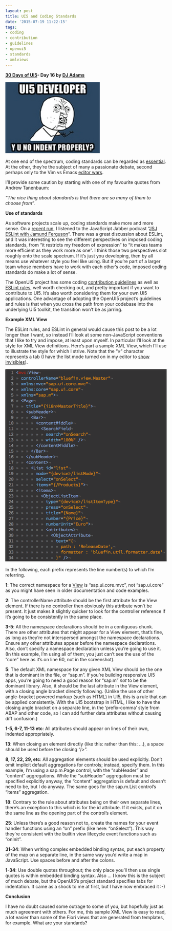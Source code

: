 ```yaml
---
layout: post
title: UI5 and Coding Standards
date: '2015-07-19 11:22:15'
tags:
- coding
- contribution
- guidelines
- openui5
- standards
- xmlviews
---
```


**[30 Days of UI5](/2015/07/04/30-days-of-ui5/)- Day 16 by [DJ Adams](http://pipetree.com/qmacro/)**

![Y-U-NO meme](/content/images/2018/02/Screen-Shot-2015-07-19-at-07.09.23.png)

At one end of the spectrum, coding standards can be regarded as [essential](https://jaxenter.com/power-ten-nasas-coding-commandments-114124.html). At the other, they’re the subject of many a passionate debate, second perhaps only to the Vim vs Emacs [editor wars](https://en.wikipedia.org/wiki/Editor_war).

I’ll provide some caution by starting with one of my favourite quotes from Andrew Tanenbaum: 

*“The nice thing about standards is that there are so many of them to choose from”.*

**Use of standards**

As software projects scale up, coding standards make more and more sense. On a [recent run](https://www.endomondo.com/users/1074038/workouts/555294655), I listened to the JavaScript Jabber podcast “[JSJ ESLint with Jamund Ferguson](http://devchat.tv/js-jabber/162-jsj-eslint-with-jamund-ferguson)“. There was a great discussion about ESLint, and it was interesting to see the different perspectives on imposed coding standards, from “it restricts my freedom of expression” to “it makes teams more efficient as they work more as one”. I think those two perspectives slot roughly onto the scale spectrum. If it’s just you developing, then by all means use whatever style you feel like using. But if you’re part of a larger team whose members have to work with each other’s code, imposed coding standards do make a lot of sense.

The OpenUI5 project has some coding [contribution guidelines](https://github.com/SAP/openui5/blob/master/CONTRIBUTING.md#contribute-code) as well as [ESLint rules](https://github.com/SAP/openui5/blob/master/.eslintrc), well worth checking out, and pretty important if you want to contribute to UI5. It’s also worth considering them for your own UI5 applications. One advantage of adopting the OpenUI5 project’s guidelines and rules is that when you cross the path from your codebase into the underlying UI5 toolkit, the transition won’t be as jarring.

**Example XML View**

The ESLint rules, and ESLint in general would cause this post to be a lot longer than I want, so instead I’ll look at some non-JavaScript conventions that I like to try and impose, at least upon myself. In particular I’ll look at the style for XML View definitions. Here’s part a sample XML View, which I’ll use to illustrate the style for which I strive. Note that the “»” character represents a tab (I have the list mode turned on in my editor to [show invisibles](http://vimcasts.org/episodes/show-invisibles/)).

![sample code](/content/images/2018/02/Screen-Shot-2015-07-19-at-09.40.55.png)

In the following, each prefix represents the line number(s) to which I’m referring.

**1**: The correct namespace for a [View](https://openui5.hana.ondemand.com/#docs/api/symbols/sap.ui.core.mvc.View.html) is “sap.ui.core.mvc”, not “sap.ui.core” as you might have seen in older documentation and code examples.

**2**: The controllerName attribute should be the first attribute for the View element. If there is no controller then obviously this attribute won’t be present. It just makes it slightly quicker to look for the controller reference if it’s going to be consistently in the same place.

**3-5**: All the namespace declarations should be in a contiguous chunk. There are other attributes that might appear for a View element, that’s fine, as long as they’re not interspersed amongst the namespace declarations. Ensure any other attributes appear before the namespace declarations. Also, don’t specify a namespace declaration unless you’re going to use it. (In this example, I’m using all of them; you just can’t see the use of the “core” here as it’s on line 60, not in the screenshot).

**5**: The default XML namespace for any given XML View should be the one that is dominant in the file, or “sap.m”. If you’re building responsive UI5 apps, you’re going to need a good reason for “sap.m” *not* to be the dominant library. Also, it should be the last attribute in the View element, with a closing angle bracket directly following. (Unlike the use of other angle-bracket powered markup (such as HTML) in UI5, this is a rule that can be applied consistently. With the UI5 bootstrap in HTML, I like to have the closing angle bracket on a separate line, in the ‘prefix-comma’ style from ABAP and other code, so I can add further data attributes without causing diff confusion.)

**1-5, 6-7, 11-13 etc**: All attributes should appear on lines of their own, indented appropriately.

**13**: When closing an element directly (like this: <element /> rather than this: <element>…</element>), a space should be used before the closing “/>”.

**8, 17, 22, 29, etc**: All aggregation elements should be used explicitly. Don’t omit implicit default aggregations for controls; instead, specify them. In this example, I’m using a sap.m.Page control, with the “subHeader” and “content” aggregations. While the “subHeader” aggregation must be specified explicitly anyway, the “content” aggregation is default and doesn’t need to be, but I do anyway. The same goes for the sap.m.List control’s “items” aggregation.

**18**: Contrary to the rule about attributes being on their own separate lines, there’s an exception to this which is for the id attribute. If it exists, put it on the same line as the opening part of the control’s element.

**25**: Unless there’s a good reason not to, create the names for your event handler functions using an “on” prefix (like here: “onSelect”). This way they’re consistent with the builtin view lifecycle event functions such as “onInit”.

**31-34**: When writing complex embedded binding syntax, put each property of the map on a separate line, in the same way you’d write a map in JavaScript. Use spaces before and after the colons.

**1-34**: Use double quotes throughout; the only place you’ll then use single quotes is within embedded binding syntax. Also … I know this is the subject of much debate, but the OpenUI5’s project standard specifies tabs for indentation. It came as a shock to me at first, but I have now embraced it :-)

**Conclusion**

I have no doubt caused some outrage to some of you, but hopefully just as much agreement with others. For me, this sample XML View is easy to read, a lot easier than some of the Fiori views that are generated from templates, for example. What are your standards?


